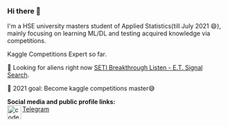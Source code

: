 ### Hi there 👋

I'm a HSE university masters student of Applied Statistics(till July 2021 😄), mainly focusing on learning ML/DL and testing acquired knowledge via competitions.</br>

Kaggle Competitions Expert so far.</br>

🎯 Looking for aliens right now <a href="https://www.kaggle.com/c/seti-breakthrough-listen">SETI Breakthrough Listen - E.T. Signal Search</a>.

👀 2021 goal: Become kaggle competitions master😅  

**Social media and public profile links:** </br>
[<img align="left" alt="codeSTACKr.com" width="32px" src="https://img.icons8.com/windows/50/000000/kaggle.png" />][kaggle]
<a href="https://t.me/edyanakov">Telegram</a>


[kaggle]: https://www.kaggle.com/edyanakov
<!--
**Edyanakov/Edyanakov** is a ✨ _special_ ✨ repository because its `README.md` (this file) appears on your GitHub profile

